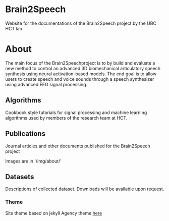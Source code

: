 Brain2Speech
====================

Website for the documentations of the Brain2Speech project by the UBC HCT lab.

# About
The main focus of the Brain2Speechproject is to by build and evaluate a new method to control an advanced 3D biomechanical articulatory speech synthesis using neural activation-based models. The end goal is to allow users to create speech and voice sounds through a speech synthesizer using advanced EEG signal processing.

## Algorithms

Cookbook style tutorials for signal processing and machine learning algorithms used by members of the research team at HCT. 


## Publications
Journal articles and other documents published for the Brain2Speech project 

Images are in '/img/about/'

## Datasets
Descriptions of collected dataset. 
Downloads will be available upon request. 




### Theme
Site theme based on jekyll Agency theme 
[here](https://y7kim.github.io/agency-jekyll-theme)


